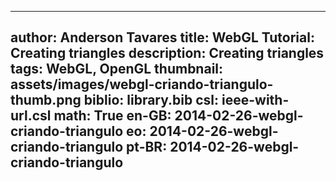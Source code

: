 ------------------------------
author: Anderson Tavares
title: WebGL Tutorial: Creating triangles
description: Creating triangles
tags: WebGL, OpenGL
thumbnail: assets/images/webgl-criando-triangulo-thumb.png
biblio: library.bib
csl: ieee-with-url.csl
math: True
en-GB: 2014-02-26-webgl-criando-triangulo
eo: 2014-02-26-webgl-criando-triangulo
pt-BR: 2014-02-26-webgl-criando-triangulo
------------------------------

